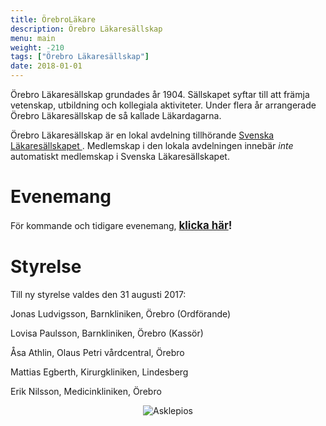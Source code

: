 ```yaml
---
title: ÖrebroLäkare
description: Örebro Läkaresällskap
menu: main
weight: -210
tags: ["Örebro Läkaresällskap"]
date: 2018-01-01
---
```


Örebro Läkaresällskap grundades år 1904. Sällskapet syftar till att främja vetenskap, utbildning och kollegiala aktiviteter. Under flera år arrangerade Örebro Läkaresällskap de så kallade Läkardagarna.

Örebro Läkaresällskap är en lokal avdelning tillhörande [Svenska Läkaresällskapet ](http://www.sls.se). Medlemskap i den lokala avdelningen innebär _inte_ automatiskt medlemskap i Svenska Läkaresällskapet.



# Evenemang

För kommande och tidigare evenemang, <span style="font-size:larger;"><b>[klicka här](https://ols.netlify.com/tags/Evenemang)!</b></span>



# Styrelse

Till ny styrelse valdes den 31 augusti 2017:

Jonas Ludvigsson, Barnkliniken, Örebro (Ordförande)

Lovisa Paulsson, Barnkliniken, Örebro (Kassör)

Åsa Athlin, Olaus Petri vårdcentral, Örebro

Mattias Egberth, Kirurgkliniken, Lindesberg

Erik Nilsson, Medicinkliniken, Örebro

<center>

![Asklepios](/asclepios.png)

</center>
